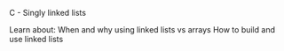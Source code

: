 C - Singly linked lists

Learn about:
When and why using linked lists vs arrays
How to build and use linked lists
